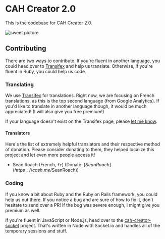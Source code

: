 # CAH Creator 2.0

This is the codebase for CAH Creator 2.0.

![sweet picture](http://i.imgur.com/isiW6rt.png)

## Contributing

There are two ways to contribute. If you're fluent in another language, you could
head over to [Transifex](https://www.transifex.com/cah-creator/cah-creator) and
help us translate. Otherwise, if you're fluent in Ruby, you could help us code.

### Translating

We use [Transifex](https://www.transifex.com/cah-creator/cah-creator) for translations.
Right now, we are focusing on French translations, as this is the top second language
(from Google Analytics). If you'd like to translate in another language though,
it would be much appreciated! (I will also give you free premium!)

If your language doesn't exist on the Transifex page, please [let me know](mailto:me+cahcreator@tjhorner.com).

#### Translators

Here's the list of extremely helpful translators and their respective method of
donation. Please consider donating to them, they helped localize this project and
let even more people access it!

- Sean Roach (French, `fr`) (Donate: [$SeanRoach](https://cash.me/$SeanRoach))

### Coding

If you know a bit about Ruby and the Ruby on Rails framework, you could help us
out there. If you notice a bug and are sure of how to fix it, don't hesitate to
send over a PR! If the bug was severe enough, I might give you premium as well.

If you're fluent in JavaScript or Node.js, head over to the
[cah-creator-socket](/CAHCreator/cah-creator-socket) project. That's written in
Node with Socket.io and handles all of the temporary sessions and stuff.
